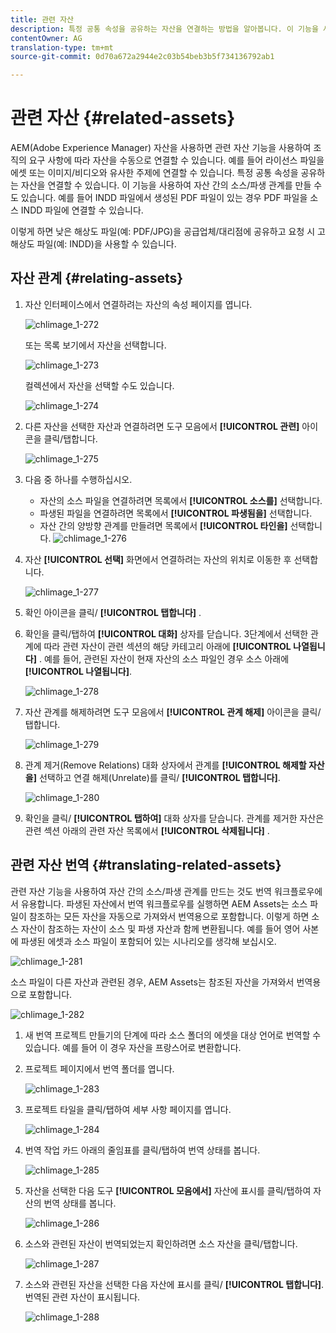 ```yaml
---
title: 관련 자산
description: 특정 공통 속성을 공유하는 자산을 연결하는 방법을 알아봅니다. 이 기능을 사용하여 자산 간의 소스/파생 관계를 만들 수도 있습니다.
contentOwner: AG
translation-type: tm+mt
source-git-commit: 0d70a672a2944e2c03b54beb3b5f734136792ab1

---
```



# 관련 자산 {#related-assets}

AEM(Adobe Experience Manager) 자산을 사용하면 관련 자산 기능을 사용하여 조직의 요구 사항에 따라 자산을 수동으로 연결할 수 있습니다. 예를 들어 라이선스 파일을 에셋 또는 이미지/비디오와 유사한 주제에 연결할 수 있습니다. 특정 공통 속성을 공유하는 자산을 연결할 수 있습니다. 이 기능을 사용하여 자산 간의 소스/파생 관계를 만들 수도 있습니다. 예를 들어 INDD 파일에서 생성된 PDF 파일이 있는 경우 PDF 파일을 소스 INDD 파일에 연결할 수 있습니다.

이렇게 하면 낮은 해상도 파일(예: PDF/JPG)을 공급업체/대리점에 공유하고 요청 시 고해상도 파일(예: INDD)을 사용할 수 있습니다.

## 자산 관계 {#relating-assets}

1. 자산 인터페이스에서 연결하려는 자산의 속성 페이지를 엽니다.

   ![chlimage_1-272](assets/chlimage_1-272.png)

   또는 목록 보기에서 자산을 선택합니다.

   ![chlimage_1-273](assets/chlimage_1-273.png)

   컬렉션에서 자산을 선택할 수도 있습니다.

   ![chlimage_1-274](assets/chlimage_1-274.png)

1. 다른 자산을 선택한 자산과 연결하려면 도구 모음에서 **[!UICONTROL 관련]** 아이콘을 클릭/탭합니다.

   ![chlimage_1-275](assets/chlimage_1-275.png)

1. 다음 중 하나를 수행하십시오.

   * 자산의 소스 파일을 연결하려면 목록에서 **[!UICONTROL 소스를]** 선택합니다.
   * 파생된 파일을 연결하려면 목록에서 **[!UICONTROL 파생됨을]** 선택합니다.
   * 자산 간의 양방향 관계를 만들려면 목록에서 **[!UICONTROL 타인을]** 선택합니다.
   ![chlimage_1-276](assets/chlimage_1-276.png)

1. 자산 **[!UICONTROL 선택]** 화면에서 연결하려는 자산의 위치로 이동한 후 선택합니다.

   ![chlimage_1-277](assets/chlimage_1-277.png)

1. 확인 아이콘을 클릭/ **[!UICONTROL 탭합니다]** .
1. 확인을 클릭/탭하여 **[!UICONTROL 대화]** 상자를 닫습니다. 3단계에서 선택한 관계에 따라 관련 자산이 관련 섹션의 해당 카테고리 아래에 **[!UICONTROL 나열됩니다]** . 예를 들어, 관련된 자산이 현재 자산의 소스 파일인 경우 소스 아래에 **[!UICONTROL 나열됩니다]**.

   ![chlimage_1-278](assets/chlimage_1-278.png)

1. 자산 관계를 해제하려면 도구 모음에서 **[!UICONTROL 관계 해제]** 아이콘을 클릭/탭합니다.

   ![chlimage_1-279](assets/chlimage_1-279.png)

1. 관계 제거(Remove Relations) 대화 상자에서 관계를 **[!UICONTROL 해제할 자산을]** 선택하고 연결 해제(Unrelate)를 클릭/ **[!UICONTROL 탭합니다]**.

   ![chlimage_1-280](assets/chlimage_1-280.png)

1. 확인을 클릭/ **[!UICONTROL 탭하여]** 대화 상자를 닫습니다. 관계를 제거한 자산은 관련 섹션 아래의 관련 자산 목록에서 **[!UICONTROL 삭제됩니다]** .

## 관련 자산 번역 {#translating-related-assets}

관련 자산 기능을 사용하여 자산 간의 소스/파생 관계를 만드는 것도 번역 워크플로우에서 유용합니다. 파생된 자산에서 번역 워크플로우를 실행하면 AEM Assets는 소스 파일이 참조하는 모든 자산을 자동으로 가져와서 번역용으로 포함합니다. 이렇게 하면 소스 자산이 참조하는 자산이 소스 및 파생 자산과 함께 변환됩니다. 예를 들어 영어 사본에 파생된 에셋과 소스 파일이 포함되어 있는 시나리오를 생각해 보십시오.

![chlimage_1-281](assets/chlimage_1-281.png)

소스 파일이 다른 자산과 관련된 경우, AEM Assets는 참조된 자산을 가져와서 번역용으로 포함합니다.

![chlimage_1-282](assets/chlimage_1-282.png)

1. 새 번역 프로젝트 [](translation-projects.md#create-a-new-translation-project)만들기의 단계에 따라 소스 폴더의 에셋을 대상 언어로 번역할 수 있습니다. 예를 들어 이 경우 자산을 프랑스어로 변환합니다.
1. 프로젝트 페이지에서 번역 폴더를 엽니다.

   ![chlimage_1-283](assets/chlimage_1-283.png)

1. 프로젝트 타일을 클릭/탭하여 세부 사항 페이지를 엽니다.

   ![chlimage_1-284](assets/chlimage_1-284.png)

1. 번역 작업 카드 아래의 줄임표를 클릭/탭하여 번역 상태를 봅니다.

   ![chlimage_1-285](assets/chlimage_1-285.png)

1. 자산을 선택한 다음 도구 **[!UICONTROL 모음에서]** 자산에 표시를 클릭/탭하여 자산의 번역 상태를 봅니다.

   ![chlimage_1-286](assets/chlimage_1-286.png)

1. 소스와 관련된 자산이 번역되었는지 확인하려면 소스 자산을 클릭/탭합니다.

   ![chlimage_1-287](assets/chlimage_1-287.png)

1. 소스와 관련된 자산을 선택한 다음 자산에 표시를 클릭/ **[!UICONTROL 탭합니다]**. 번역된 관련 자산이 표시됩니다.

   ![chlimage_1-288](assets/chlimage_1-288.png)
